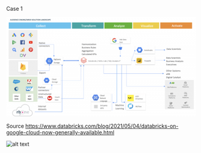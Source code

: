 Case 1

![alt text](https://github.com/patrika1979/data_ingestion_transformation/blob/main/on-premises_gcp.png)

Source https://www.databricks.com/blog/2021/05/04/databricks-on-google-cloud-now-generally-available.html

![alt text](https://github.com/patrika1979/data_ingestion_transformation/blob/main/consolidado.ipynb)
